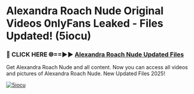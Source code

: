 # Alexandra Roach Nude Original Videos 0nlyFans Leaked - Files Updated! (5iocu)

<h3>🔴 CLICK HERE 🌐==►► <a href="https://tinyurl.com/5h6xmrr3" rel="nofollow">Alexandra Roach Nude Updated Files</a></h3>

Get Alexandra Roach Nude and all content. Now you can access all videos and pictures of Alexandra Roach Nude. New Updated Files 2025!

[![5iocu](https://i.imgur.com/KVD873Z.gif)](https://tinyurl.com/5h6xmrr3)
